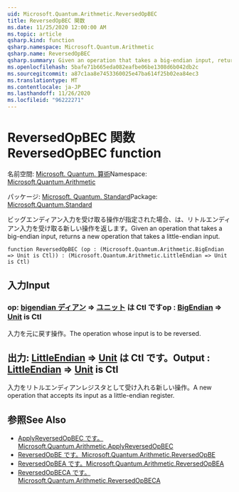 ```yaml
---
uid: Microsoft.Quantum.Arithmetic.ReversedOpBEC
title: ReversedOpBEC 関数
ms.date: 11/25/2020 12:00:00 AM
ms.topic: article
qsharp.kind: function
qsharp.namespace: Microsoft.Quantum.Arithmetic
qsharp.name: ReversedOpBEC
qsharp.summary: Given an operation that takes a big-endian input, returns a new operation that takes a little-endian input.
ms.openlocfilehash: 5bafe71b665eda082eafbe06be1308d6b042db2c
ms.sourcegitcommit: a87c1aa8e7453360025e47ba614f25b02ea84ec3
ms.translationtype: MT
ms.contentlocale: ja-JP
ms.lasthandoff: 11/26/2020
ms.locfileid: "96222271"
---
```

# <a name="reversedopbec-function"></a><span data-ttu-id="c238c-102">ReversedOpBEC 関数</span><span class="sxs-lookup"><span data-stu-id="c238c-102">ReversedOpBEC function</span></span>

<span data-ttu-id="c238c-103">名前空間: [Microsoft. Quantum. 算術](xref:Microsoft.Quantum.Arithmetic)</span><span class="sxs-lookup"><span data-stu-id="c238c-103">Namespace: [Microsoft.Quantum.Arithmetic](xref:Microsoft.Quantum.Arithmetic)</span></span>

<span data-ttu-id="c238c-104">パッケージ: [Microsoft. Quantum. Standard](https://nuget.org/packages/Microsoft.Quantum.Standard)</span><span class="sxs-lookup"><span data-stu-id="c238c-104">Package: [Microsoft.Quantum.Standard](https://nuget.org/packages/Microsoft.Quantum.Standard)</span></span>


<span data-ttu-id="c238c-105">ビッグエンディアン入力を受け取る操作が指定された場合、は、リトルエンディアン入力を受け取る新しい操作を返します。</span><span class="sxs-lookup"><span data-stu-id="c238c-105">Given an operation that takes a big-endian input, returns a new operation that takes a little-endian input.</span></span>

```qsharp
function ReversedOpBEC (op : (Microsoft.Quantum.Arithmetic.BigEndian => Unit is Ctl)) : (Microsoft.Quantum.Arithmetic.LittleEndian => Unit is Ctl)
```


## <a name="input"></a><span data-ttu-id="c238c-106">入力</span><span class="sxs-lookup"><span data-stu-id="c238c-106">Input</span></span>

### <a name="op--bigendian--unit--is-ctl"></a><span data-ttu-id="c238c-107">op: [bigendian ディアン](xref:Microsoft.Quantum.Arithmetic.BigEndian) => [ユニット](xref:microsoft.quantum.lang-ref.unit)  は Ctl です</span><span class="sxs-lookup"><span data-stu-id="c238c-107">op : [BigEndian](xref:Microsoft.Quantum.Arithmetic.BigEndian) => [Unit](xref:microsoft.quantum.lang-ref.unit)  is Ctl</span></span>

<span data-ttu-id="c238c-108">入力を元に戻す操作。</span><span class="sxs-lookup"><span data-stu-id="c238c-108">The operation whose input is to be reversed.</span></span>



## <a name="output--littleendian--unit--is-ctl"></a><span data-ttu-id="c238c-109">出力: [LittleEndian](xref:Microsoft.Quantum.Arithmetic.LittleEndian) => [Unit](xref:microsoft.quantum.lang-ref.unit)  は Ctl です。</span><span class="sxs-lookup"><span data-stu-id="c238c-109">Output : [LittleEndian](xref:Microsoft.Quantum.Arithmetic.LittleEndian) => [Unit](xref:microsoft.quantum.lang-ref.unit)  is Ctl</span></span>

<span data-ttu-id="c238c-110">入力をリトルエンディアンレジスタとして受け入れる新しい操作。</span><span class="sxs-lookup"><span data-stu-id="c238c-110">A new operation that accepts its input as a little-endian register.</span></span>

## <a name="see-also"></a><span data-ttu-id="c238c-111">参照</span><span class="sxs-lookup"><span data-stu-id="c238c-111">See Also</span></span>

- [<span data-ttu-id="c238c-112">ApplyReversedOpBEC です。</span><span class="sxs-lookup"><span data-stu-id="c238c-112">Microsoft.Quantum.Arithmetic.ApplyReversedOpBEC</span></span>](xref:Microsoft.Quantum.Arithmetic.ApplyReversedOpBEC)
- [<span data-ttu-id="c238c-113">ReversedOpBE です。</span><span class="sxs-lookup"><span data-stu-id="c238c-113">Microsoft.Quantum.Arithmetic.ReversedOpBE</span></span>](xref:Microsoft.Quantum.Arithmetic.ReversedOpBE)
- [<span data-ttu-id="c238c-114">ReversedOpBEA です。</span><span class="sxs-lookup"><span data-stu-id="c238c-114">Microsoft.Quantum.Arithmetic.ReversedOpBEA</span></span>](xref:Microsoft.Quantum.Arithmetic.ReversedOpBEA)
- [<span data-ttu-id="c238c-115">ReversedOpBECA です。</span><span class="sxs-lookup"><span data-stu-id="c238c-115">Microsoft.Quantum.Arithmetic.ReversedOpBECA</span></span>](xref:Microsoft.Quantum.Arithmetic.ReversedOpBECA)
